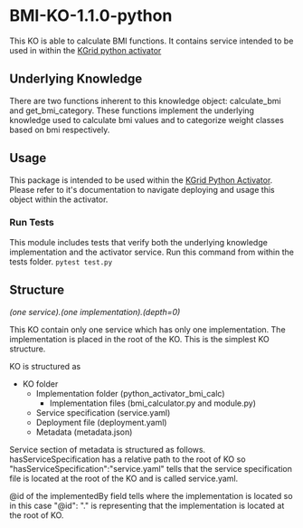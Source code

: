 # BMI-KO-1.1.0-python

This KO is able to calculate BMI functions. It contains service intended to be used in within the [KGrid python activator](https://github.com/kgrid/python-activator)

## Underlying Knowledge
There are two functions inherent to this knowledge object: calculate_bmi and get_bmi_category. These functions implement the underlying knowledge used to calculate bmi values and to categorize weight classes based on bmi respectively.

## Usage
This package is intended to be used within the [KGrid Python Activator](https://github.com/kgrid/python-activator). Please refer to it's documentation to navigate deploying and usage this object within the activator. 

### Run Tests
This module includes tests that verify both the underlying knowledge implementation and the activator service. Run this command from within the tests folder.
```pytest test.py```

## Structure
*(one service).(one implementation).(depth=0)*

This KO contain only one service which has only one implementation. The implementation is placed in the root of the KO. This is the simplest KO structure. 

KO is structured as

- KO folder 
    - Implementation folder (python_activator_bmi_calc)
        - Implementation files (bmi_calculator.py and module.py)
    - Service specification (service.yaml)
    - Deployment file (deployment.yaml)
    - Metadata (metadata.json)

Service section of metadata is structured as follows. hasServiceSpecification has a relative path to the root of KO so "hasServiceSpecification":"service.yaml" tells that the service specification file is located at the root of the KO and is called service.yaml.

@id of the implementedBy field tells where the implementation is located so in this case "@id": "." is representing that the implementation is located at the root of KO.
